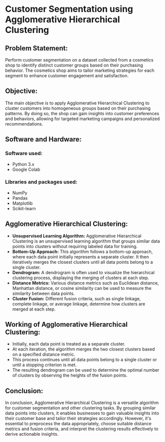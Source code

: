 # Customer Segmentation using Agglomerative Hierarchical Clustering

## Problem Statement:
Perform customer segmentation on a dataset collected from a cosmetics shop to identify distinct customer groups based on their purchasing behavior. The cosmetics shop aims to tailor marketing strategies for each segment to enhance customer engagement and satisfaction.

## Objective:
The main objective is to apply Agglomerative Hierarchical Clustering to cluster customers into homogeneous groups based on their purchasing patterns. By doing so, the shop can gain insights into customer preferences and behaviors, allowing for targeted marketing campaigns and personalized recommendations.

## Software and Hardware:
### Software used:
- Python 3.x
- Google Colab
### Libraries and packages used: 
- NumPy
- Pandas
- Matplotlib
- Scikit-learn

## Agglomerative Hierarchical Clustering:
- **Unsupervised Learning Algorithm:** Agglomerative Hierarchical Clustering is an unsupervised learning algorithm that groups similar data points into clusters without requiring labeled data for training.
- **Bottom-Up Approach:** This algorithm follows a bottom-up approach, where each data point initially represents a separate cluster. It then iteratively merges the closest clusters until all data points belong to a single cluster.
- **Dendrogram:** A dendrogram is often used to visualize the hierarchical clustering process, displaying the merging of clusters at each step.
- **Distance Metrics:** Various distance metrics such as Euclidean distance, Manhattan distance, or cosine similarity can be used to measure the similarity between data points.
- **Cluster Fusion:** Different fusion criteria, such as single linkage, complete linkage, or average linkage, determine how clusters are merged at each step.

## Working of Agglomerative Hierarchical Clustering:
- Initially, each data point is treated as a separate cluster.
- At each iteration, the algorithm merges the two closest clusters based on a specified distance metric.
- This process continues until all data points belong to a single cluster or until a stopping criterion is met.
- The resulting dendrogram can be used to determine the optimal number of clusters by observing the heights of the fusion points.

## Conclusion:
In conclusion, Agglomerative Hierarchical Clustering is a versatile algorithm for customer segmentation and other clustering tasks. By grouping similar data points into clusters, it enables businesses to gain valuable insights into their customer base and tailor their strategies accordingly. However, it's essential to preprocess the data appropriately, choose suitable distance metrics and fusion criteria, and interpret the clustering results effectively to derive actionable insights.
